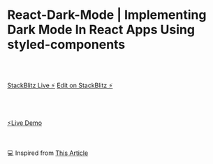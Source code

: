 # React-Dark-Mode | Implementing Dark Mode In React Apps Using styled-components

<br>
<br>

[StackBlitz Live ⚡️](https://react-dark-mode1.vercel.app)      [Edit on StackBlitz ⚡️](https://stackblitz.com/edit/react-4sipmk)

<br>
<br>

[⚡️Live Demo](https://react-dark-mode1.vercel.app) 

<br>

💻 Inspired from [This Article](https://www.smashingmagazine.com/2020/04/dark-mode-react-apps-styled-components/)
